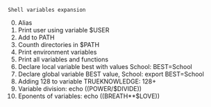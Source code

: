 	Shell variables expansion
0. Alias
1. Print user using variable $USER
1. Add to PATH
3. Counth directories in $PATH
4. Print environment variables
5. Print all variables and functions
6. Declare local variable best with values School: BEST=School
7. Declare global variable BEST value, School: export BEST=School
8. Adding 128 to variable TRUEKNOWLEDGE: 128+
9. Variable division: echo $(($POWER/$DIVIDE))
10. Eponents of variables: echo $(($BREATH**$LOVE))
